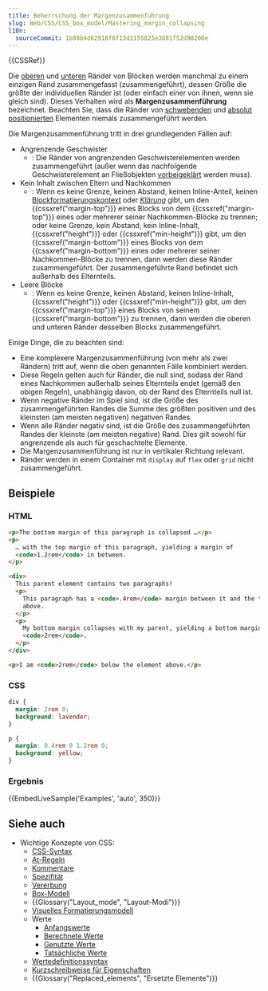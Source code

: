 ```yaml
---
title: Beherrschung der Margenzusammenführung
slug: Web/CSS/CSS_box_model/Mastering_margin_collapsing
l10n:
  sourceCommit: 1b88b4d62918f6f13d1155825e3881f52d90206e
---
```


{{CSSRef}}

Die [oberen](/de/docs/Web/CSS/margin-top) und [unteren](/de/docs/Web/CSS/margin-bottom) Ränder von Blöcken werden manchmal zu einem einzigen Rand zusammengefasst (zusammengeführt), dessen Größe die größte der individuellen Ränder ist (oder einfach einer von ihnen, wenn sie gleich sind). Dieses Verhalten wird als **Margenzusammenführung** bezeichnet. Beachten Sie, dass die Ränder von [schwebenden](/de/docs/Web/CSS/float) und [absolut positionierten](/de/docs/Web/CSS/position#types_of_positioning) Elementen niemals zusammengeführt werden.

Die Margenzusammenführung tritt in drei grundlegenden Fällen auf:

- Angrenzende Geschwister
  - : Die Ränder von angrenzenden Geschwisterelementen werden zusammengeführt (außer wenn das nachfolgende Geschwisterelement an Fließobjekten [vorbeigeklärt](/de/docs/Web/CSS/clear) werden muss).
- Kein Inhalt zwischen Eltern und Nachkommen
  - : Wenn es keine Grenze, keinen Abstand, keinen Inline-Anteil, keinen [Blockformatierungskontext](/de/docs/Web/CSS/CSS_display/Block_formatting_context) oder _[Klärung](/de/docs/Web/CSS/clear)_ gibt, um den {{cssxref("margin-top")}} eines Blocks von dem {{cssxref("margin-top")}} eines oder mehrerer seiner Nachkommen-Blöcke zu trennen; oder keine Grenze, kein Abstand, kein Inline-Inhalt, {{cssxref("height")}} oder {{cssxref("min-height")}} gibt, um den {{cssxref("margin-bottom")}} eines Blocks von dem {{cssxref("margin-bottom")}} eines oder mehrerer seiner Nachkommen-Blöcke zu trennen, dann werden diese Ränder zusammengeführt. Der zusammengeführte Rand befindet sich außerhalb des Elternteils.
- Leere Blöcke
  - : Wenn es keine Grenze, keinen Abstand, keinen Inline-Inhalt, {{cssxref("height")}} oder {{cssxref("min-height")}} gibt, um den {{cssxref("margin-top")}} eines Blocks von seinem {{cssxref("margin-bottom")}} zu trennen, dann werden die oberen und unteren Ränder desselben Blocks zusammengeführt.

Einige Dinge, die zu beachten sind:

- Eine komplexere Margenzusammenführung (von mehr als zwei Rändern) tritt auf, wenn die oben genannten Fälle kombiniert werden.
- Diese Regeln gelten auch für Ränder, die null sind, sodass der Rand eines Nachkommen außerhalb seines Elternteils endet (gemäß den obigen Regeln), unabhängig davon, ob der Rand des Elternteils null ist.
- Wenn negative Ränder im Spiel sind, ist die Größe des zusammengeführten Randes die Summe des größten positiven und des kleinsten (am meisten negativen) negativen Randes.
- Wenn alle Ränder negativ sind, ist die Größe des zusammengeführten Randes der kleinste (am meisten negative) Rand. Dies gilt sowohl für angrenzende als auch für geschachtelte Elemente.
- Die Margenzusammenführung ist nur in vertikaler Richtung relevant.
- Ränder werden in einem Container mit `display` auf `flex` oder `grid` nicht zusammengeführt.

## Beispiele

### HTML

```html
<p>The bottom margin of this paragraph is collapsed …</p>
<p>
  … with the top margin of this paragraph, yielding a margin of
  <code>1.2rem</code> in between.
</p>

<div>
  This parent element contains two paragraphs!
  <p>
    This paragraph has a <code>.4rem</code> margin between it and the text
    above.
  </p>
  <p>
    My bottom margin collapses with my parent, yielding a bottom margin of
    <code>2rem</code>.
  </p>
</div>

<p>I am <code>2rem</code> below the element above.</p>
```

### CSS

```css
div {
  margin: 2rem 0;
  background: lavender;
}

p {
  margin: 0.4rem 0 1.2rem 0;
  background: yellow;
}
```

### Ergebnis

{{EmbedLiveSample('Examples', 'auto', 350)}}

## Siehe auch

- Wichtige Konzepte von CSS:
  - [CSS-Syntax](/de/docs/Web/CSS/CSS_syntax/Syntax)
  - [At-Regeln](/de/docs/Web/CSS/CSS_syntax/At-rule)
  - [Kommentare](/de/docs/Web/CSS/CSS_syntax/Comments)
  - [Spezifität](/de/docs/Web/CSS/CSS_cascade/Specificity)
  - [Vererbung](/de/docs/Web/CSS/CSS_cascade/Inheritance)
  - [Box-Modell](/de/docs/Web/CSS/CSS_box_model/Introduction_to_the_CSS_box_model)
  - {{Glossary("Layout_mode", "Layout-Modi")}}
  - [Visuelles Formatierungsmodell](/de/docs/Web/CSS/CSS_display/Visual_formatting_model)
  - Werte
    - [Anfangswerte](/de/docs/Web/CSS/CSS_cascade/Value_processing#initial_value)
    - [Berechnete Werte](/de/docs/Web/CSS/CSS_cascade/Value_processing#computed_value)
    - [Genutzte Werte](/de/docs/Web/CSS/CSS_cascade/Value_processing#used_value)
    - [Tatsächliche Werte](/de/docs/Web/CSS/CSS_cascade/Value_processing#actual_value)
  - [Wertedefinitionssyntax](/de/docs/Web/CSS/CSS_Values_and_Units/Value_definition_syntax)
  - [Kurzschreibweise für Eigenschaften](/de/docs/Web/CSS/CSS_cascade/Shorthand_properties)
  - {{Glossary("Replaced_elements", "Ersetzte Elemente")}}
